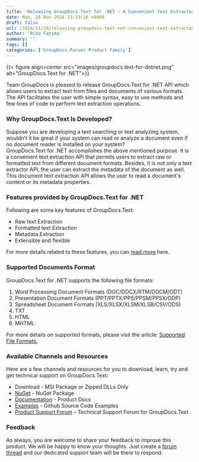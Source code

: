 ```yaml
---
title: 'Releasing GroupDocs.Text for .NET – A Convenient Text Extractor API'
date: Mon, 28 Nov 2016 13:19:16 +0000
draft: false
url: /2016/11/28/releasing-groupdocs-text-net-convenient-text-extractor-api/
author: 'Rida Fatima'
summary: ''
tags: []
categories: ['GroupDocs.Parser Product Family']
---
```




{{< figure align=center src="images/groupdocs.text-for-dotnet.png" alt="GroupDocs.Text for .NET">}}


Team GroupDocs is pleased to release GroupDocs.Text for .NET API which allows users to extract text from files and documents of various formats. The API facilitates the user with simple syntax, easy to use methods and few lines of code to perform text extraction operations.

### Why GroupDocs.Text Is Developed?

Suppose you are developing a text searching or text analyzing system, wouldn't it be great if your system can read or analyze a document even if no document reader is installed on your system?  
GroupDocs.Text for .NET accomplishes the above mentioned purpose. It is a convenient text extraction API that permits users to extract raw or formatted text from different document formats. Besides, it is not only a text extractor API, the user can extract the metadata of the document as well. This document text extraction API allows the user to read a document's content or its metadata properties.

### Features provided by GroupDocs.Text for .NET

Following are some key features of GroupDocs.Text:

*   Raw text Extraction
*   Formatted text Extraction
*   Metadata Extraction
*   Extensible and flexible

For more details related to these features, you can [read more](https://docs.groupdocs.com/ "GroupDocs.Text Features") here.

### Supported Documents Format

GroupDocs.Text for .NET supports the following file formats:

1.  Word Processing Document Formats (DOC/DOCX/RTM/DOCM/ODT)
2.  Presentation Document Formats (PPT/PPTX/PPS/PPSM/PPSX/ODP)
3.  Spreadsheet Document Formats (XLS/XLSX/XLSM/XLSB/CSV/ODS)
4.  TXT
5.  HTML
6.  MHTML

For more details on supported formats, please visit the article: [Supported File Formats.](https://docs.groupdocs.com/ "GroupDocs.Text supported file formats")

### Available Channels and Resources

Here are a few channels and resources for you to download, learn, try and get technical support on GroupDocs.Text:

*   Download - MSI Package or Zipped DLLs Only
*   [NuGet](https://www.nuget.org/packages/groupdocs-text-dotnet/16.11.0 "GroupDocs.Text Nuget Package") - NuGet Package
*   [Documentation](https://docs.groupdocs.com/ "GroupDocs.Text Documentation") - Product Docs
*   [Examples](https://github.com/groupdocs-text/GroupDocs.Text-for-.NET "GroupDocs.Text Github repository") - Github Source Code Examples
*   [Product Support Forum](https://forum.groupdocs.com/) – Technical Support Forum for GroupDocs.Text

### Feedback

As always, you are welcome to share your feedback to improve this product. We will be happy to know your thoughts. Just create a [forum thread](https://forum.groupdocs.com/) and our dedicated support team will be there to respond.




